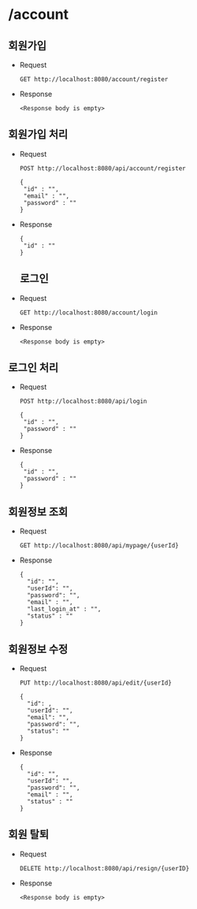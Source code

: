 # /account

## 회원가입 

* Request

  ```
  GET http://localhost:8080/account/register
  ```

* Response

  ```
  <Response body is empty>
  ```

## 회원가입 처리

* Request

  ```
  POST http://localhost:8080/api/account/register

  {
   "id" : "",
   "email" : "",
   "password" : ""
  }
  ```

* Response

  ```
  {
   "id" : ""
  }
    ```
  ## 로그인 

* Request

  ```
  GET http://localhost:8080/account/login
  ```

* Response

  ```
  <Response body is empty>
  ```

## 로그인 처리

* Request

  ```
  POST http://localhost:8080/api/login

  {
   "id" : "",
   "password" : ""
  }
  ```

* Response

  ```
  {
   "id" : "",
   "password" : ""
  }
    ```
## 회원정보 조회

* Request

  ```
  GET http://localhost:8080/api/mypage/{userId}
  ```

* Response

  ```
  {
    "id": "",
    "userId": "",
    "password": "",
    "email" : "",
    "last_login_at" : "",
    "status" : ""
  }
  ```

## 회원정보 수정

* Request

  ```
  PUT http://localhost:8080/api/edit/{userId}

  {
    "id": ,
    "userId": "",
    "email": "",
    "password": "",
    "status": ""
  }
  ```

* Response

  ```
  {
    "id": "",
    "userId": "",
    "password": "",
    "email" : "",
    "status" : ""
  }
    ```

## 회원 탈퇴

* Request

  ```
  DELETE http://localhost:8080/api/resign/{userID}
  ```

* Response

  ```
  <Response body is empty>
  ```
